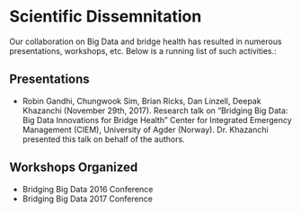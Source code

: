 # Scientific Dissemnitation

Our collaboration on Big Data and bridge health has resulted in numerous presentations, workshops, etc. Below is a running list of such activities.:

## Presentations

 - Robin Gandhi, Chungwook Sim, Brian Ricks, Dan Linzell, Deepak Khazanchi (November 29th, 2017). Research talk on “Bridging Big Data: Big Data Innovations for Bridge Health” Center for Integrated Emergency Management (CIEM), University of Agder (Norway). Dr. Khazanchi presented this talk on behalf of the authors.
 
 ## Workshops Organized
 
  - Bridging Big Data 2016 Conference
  - Bridging Big Data 2017 Conference
